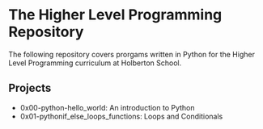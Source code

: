 # The Higher Level Programming Repository

The following repository covers prorgams written in Python for the Higher Level Programming curriculum at Holberton School.

## Projects

- 0x00-python-hello_world: An introduction to Python
- 0x01-pythonif_else_loops_functions: Loops and Conditionals